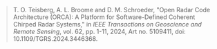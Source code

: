 > T. O. Teisberg, A. L. Broome and D. M. Schroeder, "Open Radar Code Architecture (ORCA): A Platform for Software-Defined Coherent Chirped Radar Systems," in _IEEE Transactions on Geoscience and Remote Sensing_, vol. 62, pp. 1-11, 2024, Art no. 5109411, doi: 10.1109/TGRS.2024.3446368.